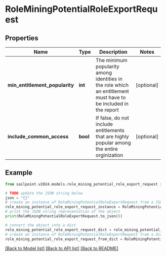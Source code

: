 # RoleMiningPotentialRoleExportRequest


## Properties

Name | Type | Description | Notes
------------ | ------------- | ------------- | -------------
**min_entitlement_popularity** | **int** | The minimum popularity among identities in the role which an entitlement must have to be included in the report | [optional] 
**include_common_access** | **bool** | If false, do not include entitlements that are highly popular among the entire orginization | [optional] 

## Example

```python
from sailpoint.v2024.models.role_mining_potential_role_export_request import RoleMiningPotentialRoleExportRequest

# TODO update the JSON string below
json = "{}"
# create an instance of RoleMiningPotentialRoleExportRequest from a JSON string
role_mining_potential_role_export_request_instance = RoleMiningPotentialRoleExportRequest.from_json(json)
# print the JSON string representation of the object
print(RoleMiningPotentialRoleExportRequest.to_json())

# convert the object into a dict
role_mining_potential_role_export_request_dict = role_mining_potential_role_export_request_instance.to_dict()
# create an instance of RoleMiningPotentialRoleExportRequest from a dict
role_mining_potential_role_export_request_from_dict = RoleMiningPotentialRoleExportRequest.from_dict(role_mining_potential_role_export_request_dict)
```
[[Back to Model list]](../README.md#documentation-for-models) [[Back to API list]](../README.md#documentation-for-api-endpoints) [[Back to README]](../README.md)


